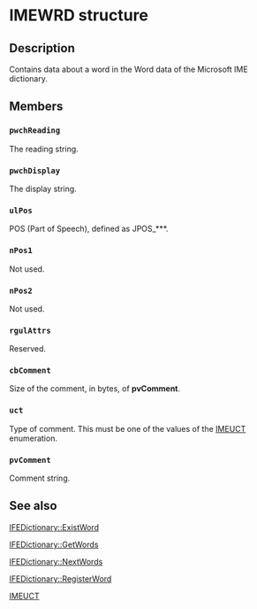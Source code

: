 # IMEWRD structure

## Description

Contains data about a word in the Word data of the Microsoft IME dictionary.

## Members

### `pwchReading`

The reading string.

### `pwchDisplay`

The display string.

### `ulPos`

POS (Part of Speech), defined as JPOS_***.

### `nPos1`

Not used.

### `nPos2`

Not used.

### `rgulAttrs`

Reserved.

### `cbComment`

Size of the comment, in bytes, of **pvComment**.

### `uct`

Type of comment. This must be one of the values of the [IMEUCT](https://learn.microsoft.com/windows/desktop/api/msime/ne-msime-imeuct) enumeration.

### `pvComment`

Comment string.

## See also

[IFEDictionary::ExistWord](https://learn.microsoft.com/windows/desktop/api/msime/nf-msime-ifedictionary-existword)

[IFEDictionary::GetWords](https://learn.microsoft.com/windows/desktop/api/msime/nf-msime-ifedictionary-getwords)

[IFEDictionary::NextWords](https://learn.microsoft.com/windows/desktop/api/msime/nf-msime-ifedictionary-nextwords)

[IFEDictionary::RegisterWord](https://learn.microsoft.com/windows/desktop/api/msime/nf-msime-ifedictionary-registerword)

[IMEUCT](https://learn.microsoft.com/windows/desktop/api/msime/ne-msime-imeuct)